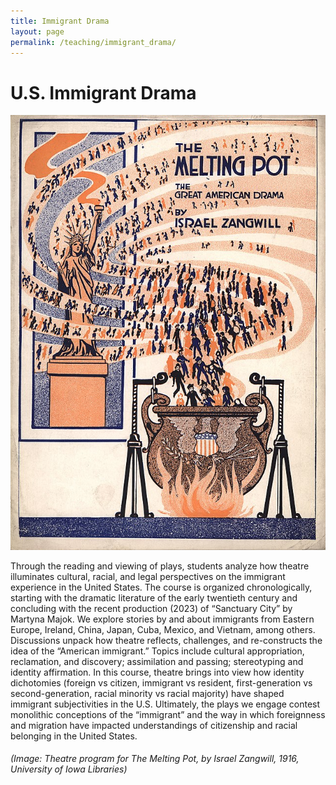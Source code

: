 ```yaml
---
title: Immigrant Drama
layout: page
permalink: /teaching/immigrant_drama/
---
```


# **U.S. Immigrant Drama**

![melting pot](../../assets/images/melting_pot.jpeg)

Through the reading and viewing of plays, students analyze how theatre illuminates cultural, racial, and legal perspectives on the immigrant experience in the United States. The course is organized chronologically, starting with the dramatic literature of the early twentieth century and concluding with the recent production (2023) of “Sanctuary City” by Martyna Majok. We explore stories by and about immigrants from Eastern Europe, Ireland, China, Japan, Cuba, Mexico, and Vietnam, among others. Discussions unpack how theatre reflects, challenges, and re-constructs the idea of the “American immigrant.” Topics include cultural appropriation, reclamation, and discovery; assimilation and passing; stereotyping and identity affirmation. In this course, theatre brings into view how identity dichotomies (foreign vs citizen, immigrant vs resident, first-generation vs second-generation, racial minority vs racial majority) have shaped immigrant subjectivities in the U.S. Ultimately, the plays we engage contest monolithic conceptions of the “immigrant” and the way in which foreignness and migration have impacted understandings of citizenship and racial belonging in the United States.




###### (Image: Theatre program for *The Melting Pot*, by Israel Zangwill, 1916, University of Iowa Libraries)
